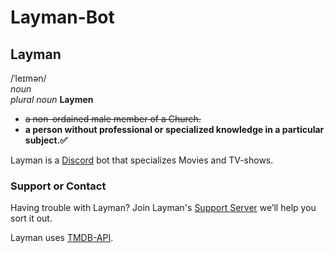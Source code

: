 # Layman-Bot


## Layman

/ˈleɪmən/<br/>
_noun_<br/>
_plural noun_ __Laymen__<br/>
* ~~a non-ordained male member of a Church.~~
* __a person without professional or specialized knowledge in a particular subject.✅__

Layman is a [Discord](https://discord.com) bot that specializes Movies and TV-shows.


### Support or Contact

Having trouble with Layman? Join Layman's [Support Server](https://discord.gg/KqGUtNwQE4) we’ll help you sort it out.

Layman uses [TMDB-API](https://www.themoviedb.org/).
